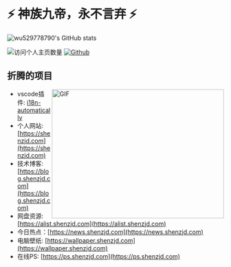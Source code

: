 # ⚡ 神族九帝，永不言弃 ⚡

![wu529778790's GitHub stats](https://github-readme-stats.vercel.app/api?username=wu529778790&count_private=true&show_icons=true&icon_color=0366d6&text_color=24292e&bg_color=ffffff&hide_title=true)

![访问个人主页数量](https://komarev.com/ghpvc/?username=wu529778790&label=Profile%20views&color=0e75b6&style=flat)
[![Github](https://img.shields.io/github/stars/wu529778790?style=social)](https://github.com/wu529778790)

## 折腾的项目

<img align="right" alt="GIF" src="https://cdn.jsdelivr.net/gh/wu529778790/image/blog/code.gif?raw=true" width="400" height="300" />

- vscode插件: [i18n-automatically](https://marketplace.visualstudio.com/items?itemName=wu529778790.i18n-automatically)
- 个人网站: [https://shenzjd.com](https://shenzjd.com)
- 技术博客: [https://blog.shenzjd.com](https://blog.shenzjd.com)
- 网盘资源: [https://alist.shenzjd.com](https://alist.shenzjd.com)
- 今日热点：[https://news.shenzjd.com](https://news.shenzjd.com)
- 电脑壁纸: [https://wallpaper.shenzjd.com](https://wallpaper.shenzjd.com)
- 在线PS: [https://ps.shenzjd.com](https://ps.shenzjd.com)
<!-- - IT工具：[https://it-tools.shenzjd.com](https://it-tools.shenzjd.com) -->
<!-- - FC游戏: [https://fc.shenzjd.com](https://fc.shenzjd.com) -->
<!-- - 在线音乐: [https://music.shenzjd.com](https://music.shenzjd.com) -->
<!-- - 视频解析: [https://video.shenzjd.com](https://video.shenzjd.com) -->

<!-- ## Buy me a coffee

[![Ko-fi](https://img.shields.io/badge/Ko-fi-343B45?style=flat&logo=kofi&logoColor=Black)](https://ko-fi.com/wu529778790) -->
